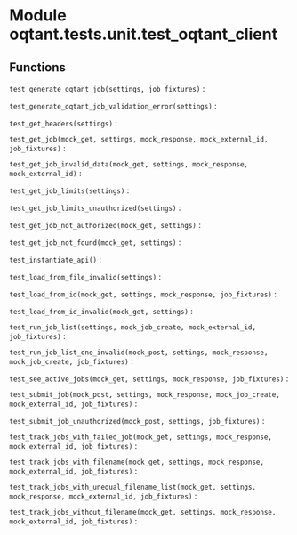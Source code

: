 Module oqtant.tests.unit.test_oqtant_client
===========================================

Functions
---------


`test_generate_oqtant_job(settings, job_fixtures)`
:


`test_generate_oqtant_job_validation_error(settings)`
:


`test_get_headers(settings)`
:


`test_get_job(mock_get, settings, mock_response, mock_external_id, job_fixtures)`
:


`test_get_job_invalid_data(mock_get, settings, mock_response, mock_external_id)`
:


`test_get_job_limits(settings)`
:


`test_get_job_limits_unauthorized(settings)`
:


`test_get_job_not_authorized(mock_get, settings)`
:


`test_get_job_not_found(mock_get, settings)`
:


`test_instantiate_api()`
:


`test_load_from_file_invalid(settings)`
:


`test_load_from_id(mock_get, settings, mock_response, job_fixtures)`
:


`test_load_from_id_invalid(mock_get, settings)`
:


`test_run_job_list(settings, mock_job_create, mock_external_id, job_fixtures)`
:


`test_run_job_list_one_invalid(mock_post, settings, mock_response, mock_job_create, job_fixtures)`
:


`test_see_active_jobs(mock_get, settings, mock_response, job_fixtures)`
:


`test_submit_job(mock_post, settings, mock_response, mock_job_create, mock_external_id, job_fixtures)`
:


`test_submit_job_unauthorized(mock_post, settings, job_fixtures)`
:


`test_track_jobs_with_failed_job(mock_get, settings, mock_response, mock_external_id, job_fixtures)`
:


`test_track_jobs_with_filename(mock_get, settings, mock_response, mock_external_id, job_fixtures)`
:


`test_track_jobs_with_unequal_filename_list(mock_get, settings, mock_response, mock_external_id, job_fixtures)`
:


`test_track_jobs_without_filename(mock_get, settings, mock_response, mock_external_id, job_fixtures)`
:
